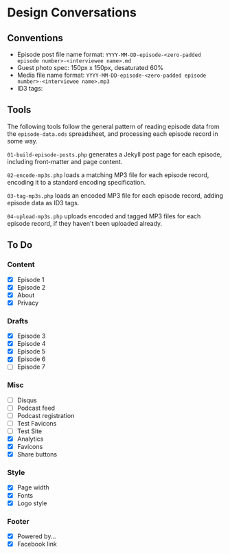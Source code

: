 # Design Conversations

## Conventions

* Episode post file name format: `YYYY-MM-DD-episode-<zero-padded episode number>-<interviewee name>.md`
* Guest photo spec: 150px x 150px, desaturated 60%
* Media file name format: `YYYY-MM-DD-episode-<zero-padded episode number>-<interviewee name>.mp3`
* ID3 tags:

## Tools

The following tools follow the general pattern of reading episode data
from the `episode-data.ods` spreadsheet, and processing each episode
record in some way.

`01-build-episode-posts.php` generates a Jekyll post page for each episode,
including front-matter and page content.

`02-encode-mp3s.php` loads a matching MP3 file for each episode record,
encoding it to a standard encoding specification.

`03-tag-mp3s.php` loads an encoded MP3 file for each episode record, adding
episode data as ID3 tags.

`04-upload-mp3s.php` uploads encoded and tagged MP3 files for each episode
record, if they haven't been uploaded already.

## To Do

### Content 

- [x] Episode 1
- [x] Episode 2
- [x] About
- [x] Privacy

### Drafts

- [x] Episode 3
- [x] Episode 4
- [x] Episode 5
- [x] Episode 6
- [ ] Episode 7

### Misc

- [ ] Disqus
- [ ] Podcast feed
- [ ] Podcast registration
- [ ] Test Favicons
- [ ] Test Site
- [x] Analytics
- [x] Favicons
- [x] Share buttons

### Style

- [x] Page width
- [x] Fonts
- [x] Logo style

### Footer

- [x] Powered by...
- [x] Facebook link
